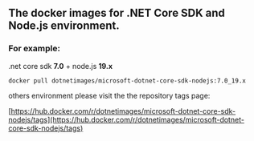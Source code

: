## The docker images for .NET Core SDK and Node.js environment.

### For example:
.net core sdk **7.0** + node.js **19.x**

    docker pull dotnetimages/microsoft-dotnet-core-sdk-nodejs:7.0_19.x
others environment please visit the the repository tags page:

[https://hub.docker.com/r/dotnetimages/microsoft-dotnet-core-sdk-nodejs/tags](https://hub.docker.com/r/dotnetimages/microsoft-dotnet-core-sdk-nodejs/tags)
